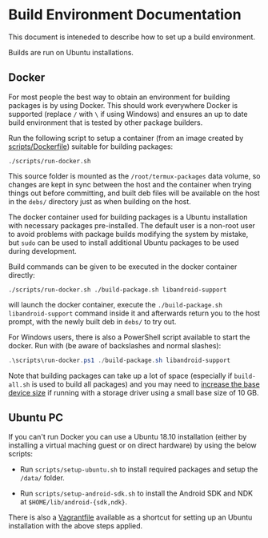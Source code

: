# Build Environment Documentation

This document is inteneded to describe how to set up a build environment.

Builds are run on Ubuntu installations.

## Docker

For most people the best way to obtain an environment for building packages is by using Docker. This should work everywhere Docker is supported (replace `/` with `\` if using Windows) and ensures an up to date build environment that is tested by other package builders.

Run the following script to setup a container (from an image created by [scripts/Dockerfile](../scripts/Dockerfile)) suitable for building packages:
```Shell
./scripts/run-docker.sh
```
This source folder is mounted as the `/root/termux-packages` data volume, so changes are kept in sync between the host and the container when trying things out before committing, and built deb files will be available on the host in the `debs/` directory just as when building on the host.

The docker container used for building packages is a Ubuntu installation with necessary packages pre-installed. The default user is a non-root user to avoid problems with package builds modifying the system by mistake, but `sudo` can be used to install additional Ubuntu packages to be used during development.

Build commands can be given to be executed in the docker container directly:
```Shell
./scripts/run-docker.sh ./build-package.sh libandroid-support
```
will launch the docker container, execute the `./build-package.sh libandroid-support` command inside it and afterwards return you to the host prompt, with the newly built deb in `debs/` to try out.

For Windows users, there is also a PowerShell script available to start the docker. Run with (be aware of backslashes and normal slashes):
```PowerShell
.\scripts\run-docker.ps1 ./build-package.sh libandroid-support
```
Note that building packages can take up a lot of space (especially if `build-all.sh` is used to build all packages) and you may need to [increase the base device size](http://www.projectatomic.io/blog/2016/03/daemon_option_basedevicesize/) if running with a storage driver using a small base size of 10 GB.

## Ubuntu PC

If you can't run Docker you can use a Ubuntu 18.10 installation (either by installing a virtual maching guest or on direct hardware) by using the below scripts:

- Run `scripts/setup-ubuntu.sh` to install required packages and setup the `/data/` folder.

- Run `scripts/setup-android-sdk.sh` to install the Android SDK and NDK at `$HOME/lib/android-{sdk,ndk}`.

There is also a [Vagrantfile](../scripts/Vagrantfile) available as a shortcut for setting up an Ubuntu installation with the above steps applied.
